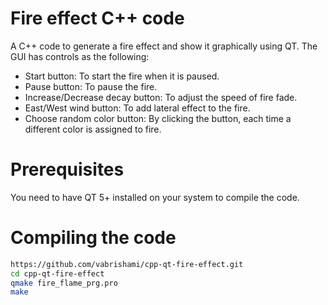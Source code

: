 # Fire effect C++ code

A C++ code to generate a fire effect and show it graphically using QT. The GUI has controls as the following:
 
  - Start button: To start the fire when it is paused.
  - Pause button: To pause the fire. 
  - Increase/Decrease decay button: To adjust the speed of fire fade.
  - East/West wind button: To add lateral effect to the fire.
  - Choose random color button: By clicking the button, each time a different color is assigned to fire.

# Prerequisites 
You need to have QT 5+ installed on your system to compile the code.

# Compiling the code

```sh
https://github.com/vabrishami/cpp-qt-fire-effect.git
cd cpp-qt-fire-effect
qmake fire_flame_prg.pro
make
```
